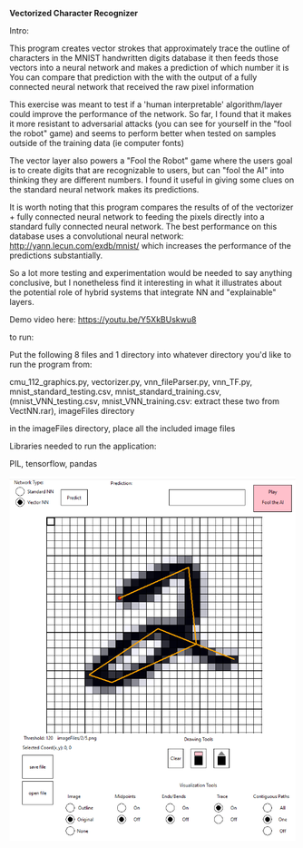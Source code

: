 **Vectorized Character Recognizer**

Intro:

This program creates vector strokes that approximately trace the outline of characters in the MNIST handwritten digits database 
it then feeds those vectors into a neural network and makes a prediction of which number it is 
You can compare that prediction with the with the output of a fully connected neural network that received the raw pixel information

This exercise was meant to test if a 'human interpretable' algorithm/layer could improve the performance of the network.  So far, I found that it
makes it more resistant to adversarial attacks (you can see for yourself in the "fool the robot" game) and seems to perform better when 
tested on samples outside of the training data (ie computer fonts) 

The vector layer also powers a "Fool the Robot" game where the users goal is to create digits that are 
recognizable to users, but can "fool the AI" into thinking they are different numbers. I found it useful in giving some clues on 
the standard neural network makes its predictions.  

It is worth noting that this program compares the results of of the vectorizer + fully connected neural network 
to feeding the pixels directly into a standard fully connected neural network. The best performance on this database 
uses a convolutional neural network: http://yann.lecun.com/exdb/mnist/ which increases the performance of the predictions substantially.

So a lot more testing and experimentation would be needed to say anything conclusive, but I nonetheless find it interesting
in what it illustrates about the potential role of hybrid systems that integrate NN and "explainable" layers.

Demo video here: https://youtu.be/Y5XkBUskwu8

to run:

Put the following 8 files and 1 directory into whatever directory you'd like to run the program from:

cmu_112_graphics.py, 
vectorizer.py, 
vnn_fileParser.py, 
vnn_TF.py, 
mnist_standard_testing.csv, 
mnist_standard_training.csv, 
(mnist_VNN_testing.csv, 
mnist_VNN_training.csv: extract these two from VectNN.rar),
imageFiles directory

in the imageFiles directory, place all the included image files

Libraries needed to run the application:

PIL, tensorflow, pandas

[![Github Dark](https://github.com/JoeBorn/VectNN/blob/main/VNN_Screenshot_2.png)](https://youtu.be/Y5XkBUskwu8)
